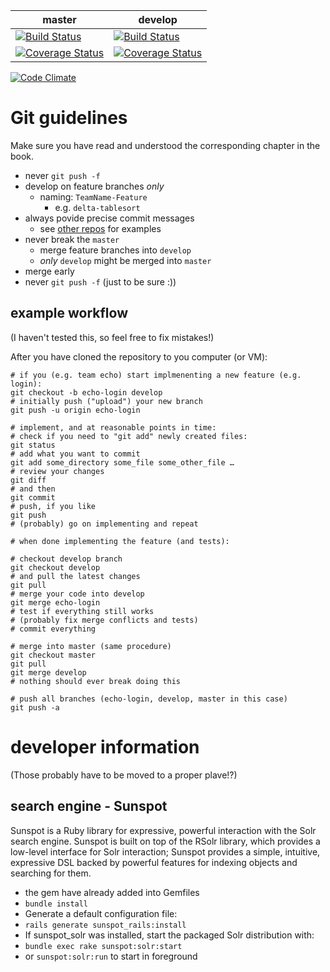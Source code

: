 | master | develop | 
| ------ | ------- |
| [![Build Status](https://travis-ci.org/sdm15stream2/serler.svg?branch=master)](https://travis-ci.org/sdm15stream2/serler?branch=master)                                    | [![Build Status](https://travis-ci.org/sdm15stream2/serler.svg?branch=develop)](https://travis-ci.org/sdm15stream2/serler?branch=develop) |
| [![Coverage Status](https://coveralls.io/repos/sdm15stream2/serler/badge.svg?branch=master&service=github)](https://coveralls.io/github/sdm15stream2/serler?branch=master) | [![Coverage Status](https://coveralls.io/repos/sdm15stream2/serler/badge.svg?branch=develop&service=github)](https://coveralls.io/github/sdm15stream2/serler?branch=develop) |

[![Code Climate](https://codeclimate.com/github/sdm15stream2/serler/badges/gpa.svg)](https://codeclimate.com/github/sdm15stream2/serler)

# Git guidelines

Make sure you have read and understood the corresponding chapter in the book.

* never `git push -f`
* develop on feature branches *only*
  * naming: `TeamName-Feature`  
    * e.g. `delta-tablesort`
* always povide precise commit messages
  * see [other repos](https://github.com/ansible/ansible/commits/devel) for examples
* never break the `master`
  * merge feature branches into `develop`
  * *only* `develop` might be merged into `master`
* merge early
* never `git push -f` (just to be sure :))

## example workflow

(I haven't tested this, so feel free to fix mistakes!)

After you have cloned the repository to you computer (or VM):
  
    # if you (e.g. team echo) start implmenenting a new feature (e.g. login):
    git checkout -b echo-login develop
    # initially push ("upload") your new branch
    git push -u origin echo-login
    
    # implement, and at reasonable points in time:
    # check if you need to "git add" newly created files:
    git status
    # add what you want to commit
    git add some_directory some_file some_other_file …
    # review your changes
    git diff
    # and then
    git commit
    # push, if you like
    git push
    # (probably) go on implementing and repeat
    
    # when done implementing the feature (and tests):
    
    # checkout develop branch
    git checkout develop
    # and pull the latest changes
    git pull
    # merge your code into develop
    git merge echo-login
    # test if everything still works
    # (probably fix merge conflicts and tests)
    # commit everything
    
    # merge into master (same procedure)
    git checkout master
    git pull
    git merge develop
    # nothing should ever break doing this
    
    # push all branches (echo-login, develop, master in this case)
    git push -a

# developer information

(Those probably have to be moved to a proper plave!?)

## search engine - Sunspot

Sunspot is a Ruby library for expressive, powerful interaction with the Solr search engine. Sunspot is built on top of the RSolr library, which provides a low-level interface for Solr interaction; Sunspot provides a simple, intuitive, expressive DSL backed by powerful features for indexing objects and searching for them.

* the gem have already added into Gemfiles
* `bundle install`
* Generate a default configuration file:
 * `rails generate sunspot_rails:install`
* If sunspot_solr was installed, start the packaged Solr distribution with:
 * `bundle exec rake sunspot:solr:start` 
 * or `sunspot:solr:run` to start in foreground
